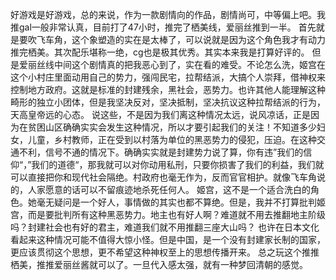   好游戏是好游戏，总的来说，作为一款剧情向的作品，剧情尚可，中等偏上吧。我推gal一般非常认真，目前打了47小时，推完了栖美线，爱丽丝推到一半。
  首先就是要吹飞车角，这个象塑造的实在是太棒了，可以说就是因为这个角色我才有动力推完栖美。其次配乐堪称一绝，cg也是极其优秀。其实本来我是打算好评的。
  但是爱丽丝线中间这个剧情真的把我恶心到了，实在看的难受。不论怎么洗，姬宫在这个小村庄里面动用自己的势力，强闯民宅，拉帮结派，大搞个人崇拜，借神权来控制地方政府。这就是标准的封建残余，黑社会，恶势力。也许其他人能理解这种畸形的独立小团体，但是我坚决反对，坚决抵制，坚决抗议这种拉帮结派的行为，天高皇帝远的心态。
  说这些，不是因为我们离这种情况太远，说风凉话，正是因为在贫困山区确确实实会发生这种情况，所以才要引起我们的关注！不知道多少妇女，儿童，乡村教师，正在受到以村落为单位的黑恶势力的侵犯，压迫。在这种交通不利，信号不通的情况下。确确实实就是封建势力说了算，你有违”我们的信仰“，”我们的道德“，那我就可以对你动用私刑，只要你损害了我们的利益，我们就可以直接把你和现代社会隔绝。村政府也毫无作为，反而官官相护。就像飞车角说的，人家愿意的话可以不留痕迹地杀死任何人。
  姬宫，这不是一个适合洗白的角色。她毫无疑问是一个好人，事情做的其实也都不算绝。但是，我并不打算批判姬宫，而是要批判所有这种黑恶势力。地主也有好人啊？难道就不用去推翻地主阶级吗？封建社会也有好的君主，难道我们就不用推翻三座大山吗？
  也许在日本文化看起来这种情况可能不值得大惊小怪。但是中国，是一个没有封建家长制的国家，更应该贯彻这个思想，更不希望这种神权至上的思想传播开来。
  总之玩这个推推栖美，推推爱丽丝酱就可以了。一旦代入感太强，就有一种梦回清朝的感觉。